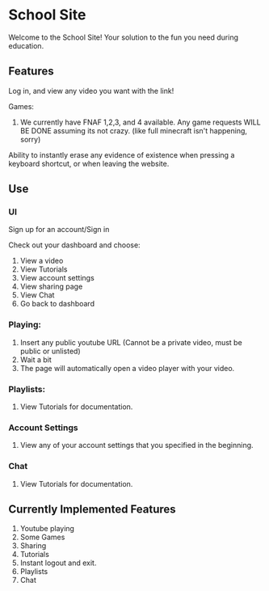 # School Site
Welcome to the School Site!
Your solution to the fun you need during education.

## Features
Log in, and view any video you want with the link!


Games:
  1. We currently have FNAF 1,2,3, and 4 available. Any game requests WILL BE DONE assuming its not crazy. (like full minecraft isn't happening, sorry)

Ability to instantly erase any evidence of existence when pressing a keyboard shortcut, or when leaving the website.

## Use
### UI
Sign up for an account/Sign in

Check out your dashboard and choose:
  1. View a video
  2. View Tutorials
  3. View account settings
  4. View sharing page
  5. View Chat
  6. Go back to dashboard

### Playing:
1. Insert any public youtube URL (Cannot be a private video, must be public or unlisted)
2. Wait a bit
3. The page will automatically open a video player with your video.

### Playlists:
1. View Tutorials for documentation.

### Account Settings
1. View any of your account settings that you specified in the beginning.

### Chat
1. View Tutorials for documentation.

## Currently Implemented Features
1. Youtube playing
2. Some Games
3. Sharing
4. Tutorials
5. Instant logout and exit.
6. Playlists
7. Chat

